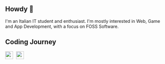 ## Howdy 👋

I'm an Italian IT student and enthusiast.
I'm mostly interested in Web, Game and App Development, with a focus on FOSS Software.

## Coding Journey
<div style="display: flex; gap: 10px;">
  <img src="https://vectorified.com/images/javascript-icon-36.png" style="width: 25px">
  <img src="https://vectorified.com/images/javascript-icon-36.png" style="width: 25px">
</div>
